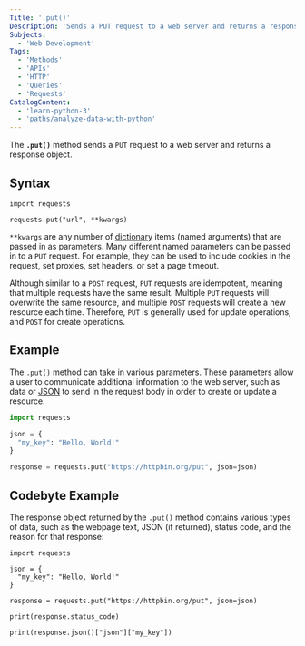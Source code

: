 ```yaml
---
Title: '.put()'
Description: 'Sends a PUT request to a web server and returns a response object.'
Subjects:
  - 'Web Development'
Tags:
  - 'Methods'
  - 'APIs'
  - 'HTTP'
  - 'Queries'
  - 'Requests'
CatalogContent:
  - 'learn-python-3'
  - 'paths/analyze-data-with-python'
---
```


The **`.put()`** method sends a `PUT` request to a web server and returns a response object.

## Syntax

```pseudo
import requests

requests.put("url", **kwargs)
```

`**kwargs` are any number of [dictionary](https://www.codecademy.com/resources/docs/python/dictionaries) items (named arguments) that are passed in as parameters. Many different named parameters can be passed in to a `PUT` request. For example, they can be used to include cookies in the request, set proxies, set headers, or set a page timeout.

Although similar to a `POST` request, `PUT` requests are idempotent, meaning that multiple requests have the same result. Multiple `PUT` requests will overwrite the same resource, and multiple `POST` requests will create a new resource each time. Therefore, `PUT` is generally used for update operations, and `POST` for create operations.

## Example

The `.put()` method can take in various parameters. These parameters allow a user to communicate additional information to the web server, such as data or [JSON](https://www.codecademy.com/resources/docs/python/json-module) to send in the request body in order to create or update a resource.

```py
import requests

json = {
  "my_key": "Hello, World!"
}

response = requests.put("https://httpbin.org/put", json=json)
```

## Codebyte Example

The response object returned by the `.put()` method contains various types of data, such as the webpage text, JSON (if returned), status code, and the reason for that response:

```codebyte/python
import requests

json = {
  "my_key": "Hello, World!"
}

response = requests.put("https://httpbin.org/put", json=json)

print(response.status_code)

print(response.json()["json"]["my_key"])
```
